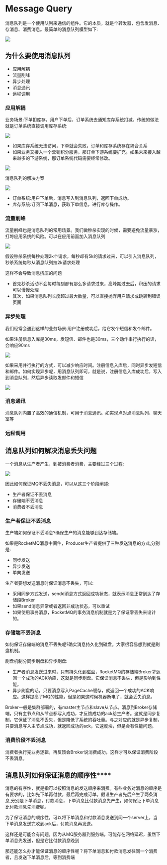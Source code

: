 # Message Query


消息队列是一个使用队列来通信的组件。它的本质，就是个转发器，包含发消息、存消息、消费消息。最简单的消息队列模型如下:

![](https://p3-juejin.byteimg.com/tos-cn-i-k3u1fbpfcp/6723db8c03a1417eb4a8dd629d3174e1~tplv-k3u1fbpfcp-zoom-in-crop-mark:3024:0:0:0.awebp)


## 为什么要使用消息队列

+ 应用解耦
+ 流量削峰
+ 异步处理
+ 消息通讯
+ 远程调用


### 应用解耦

业务场景:下单扣库存，用户下单后，订单系统去通知库存系统扣减。传统的做法就是订单系统直接调用库存系统:

![](https://p3-juejin.byteimg.com/tos-cn-i-k3u1fbpfcp/d64307a245ac4e67aa57392ca764796a~tplv-k3u1fbpfcp-zoom-in-crop-mark:3024:0:0:0.awebp)


+ 如果库存系统无法访问，下单就会失败，订单和库存系统存在耦合关系
+ 如果业务又接入一个营销积分服务，那订单下游系统要扩充。如果未来接入越来越多的下游系统，那订单系统代码需要经常修改。

![](https://p3-juejin.byteimg.com/tos-cn-i-k3u1fbpfcp/5b51e29b49d14297acdc131c5e28b2e0~tplv-k3u1fbpfcp-zoom-in-crop-mark:3024:0:0:0.awebp)

消息队列的解决方案

![](https://p3-juejin.byteimg.com/tos-cn-i-k3u1fbpfcp/eba02d136124431fb3ecc5096b4c3c68~tplv-k3u1fbpfcp-zoom-in-crop-mark:3024:0:0:0.awebp)

+ 订单系统:用户下单后，消息写入到消息队列，返回下单成功。
+ 库存系统:订阅下单消息，获取下单信息，进行库存操作。

### 流量削峰

流量削峰也是消息队列的常用场景。我们做秒杀实现的时候，需要避免流量暴涨，打垮应用系统的风险。可以在应用前面加入消息队列

![](https://p3-juejin.byteimg.com/tos-cn-i-k3u1fbpfcp/d8e7f3db697d49dbb0e4ee73d04ee66b~tplv-k3u1fbpfcp-zoom-in-crop-mark:3024:0:0:0.awebp)

假设秒杀系统每秒处理2k个请求，每秒却有5k的请求过来，可以引入消息队列，秒杀系统每秒从消息队列拉2k请求处理

这样不会导致消息挤压的问题

+ 首先秒杀活动不会每时每刻都有那么多请求过来，高峰期过去后，积压的请求可以慢慢处理
+ 其次，如果消息队列长度超过最大数量，可以直接抛弃用户请求或跳转到错误页面

### 异步处理

我们经常会遇到这样的业务场景:用户注册成功后，给它发个短信和发个邮件。

如果注册信息入库是30ms，发短信、邮件也是30ms，三个动作串行执行的话，会响应90ms

![](https://p3-juejin.byteimg.com/tos-cn-i-k3u1fbpfcp/c8f5bfc07fcc4928b42d4ae4b7085241~tplv-k3u1fbpfcp-zoom-in-crop-mark:3024:0:0:0.awebp)

如果采用并行执行的方式，可以减少响应时间。注册信息入库后，同时异步发短信和邮件。如何实现异步呢，用消息队列即可，就是说，注册信息入库成功后，写入到消息队列，然后异步读取发邮件和短信

![](https://p3-juejin.byteimg.com/tos-cn-i-k3u1fbpfcp/7b6d3e51e1624d8594c3e1c5c20971c9~tplv-k3u1fbpfcp-zoom-in-crop-mark:3024:0:0:0.awebp)

### 消息通讯

消息队列内置了高效的通信机制，可用于消息通讯。如实现点对点消息队列、聊天室等

### 远程调用


## 消息队列如何解决消息丢失问题

一个消息从生产者产生，到被消费者消费，主要经过三个过程:

![](https://p3-juejin.byteimg.com/tos-cn-i-k3u1fbpfcp/327bf2f528ff4baf8a437ff24e0a992a~tplv-k3u1fbpfcp-zoom-in-crop-mark:3024:0:0:0.awebp)

因此如何保证MQ不丢失消息，可以从这三个阶段阐述:

+ 生产者保证不丢消息
+ 存储端不丢消息
+ 消费者不丢消息


### 生产者保证不丢消息

生产端如何保证不丢消息?确保生产的消息能够到达存储端。

如果是RocketMQ消息中间件，Producer生产者提供了三种发送消息的方式,分别是:

+ 同步发送
+ 异步发送
+ 单向发送

生产者要想发送消息时保证消息不丢失，可以:


+ 采用同步方式发送，sendd消息方式返回成功状态，就表示消息正常到达了存储段Broker
+ 如果send消息异常或者返回非成功状态，可以重试
+ 如果使用事务消息，RocketMQ的事务消息机制就是为了保证零丢失来设计的。


### 存储端不丢消息

如何保证存储端的消息不丢失呢?确实消息持久化到磁盘。大家很容易想到就是刷盘机制。


刷盘机制分同步刷盘和异步刷盘:

+ 生产者消息发送过来时，只有持久化到磁盘，RocketMQ的存储端Broker才返回一个成功的ACK响应，这就是同步刷盘。它保证消息不丢失，但是影响到性能。
+ 异步刷盘的话，只要消息写入PageCache缓存，就返回一个成功的ACK响应。这样提高了MQ的性能，但是如果这时候机器断电了，就会丢失消息。

Broker一般是集群部署的，有master主节点和slave从节点。消息到Broker存储端，只有主节点和从节点都写入成功，才反馈成功的ack给生产者。这就是同步复制，它保证了消息不丢失，但是降低了系统的吞吐量。与之对应的就是异步复制，只要消息写入主节点成功，就返回成功的ack，它速度块，但是会有性能问题。


### 消费阶段不丢消息

消费者执行完业务逻辑，再反馈会Broker说消费成功，这样才可以保证消费阶段不丢消息。


## 消息队列如何保证消息的顺序性****

消息的有序性，就是指可以按照消息的发送顺序来消费。有些业务对消息的顺序是有要求的，比如先下单再付款，最后再完成订单。假设生产者先后产生了两条消息,分别是下单消息，付款消息，下单消息比付款消息先产生，如何保证下单消息比付款消息先消费呢。

为了保证消息的顺序性，可以将下单消息和付款消息发送到同一个server上，当下单消息发送完收到ack后，付款消息再发送。

这样还是可能会有问题，因为从MQ服务器到服务端，可能存在网络延迟，虽然下单消息先发送，但是它比付款消息晚到

那还能怎么办才能保证消息的顺序性呢？将下单消息和付款消息发往同一个消费者，且发送下单消息后，等到消费端



